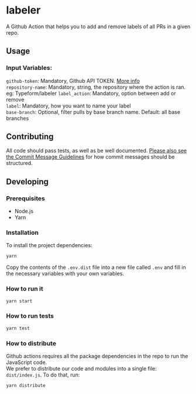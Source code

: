 # labeler
A Github Action that helps you to add and remove labels of all PRs in a given repo.

## Usage
### Input Variables:   
```github-token```: Mandatory, Github API TOKEN. [More info](https://github.com/settings/tokens)  
```repository-name```: Mandatory, string, the repository where the action is ran. eg: Typeform/labeler
```label_action```: Mandatory, option between add or remove    
```label```: Mandatory, how you want to name your label  
```base-branch```: Optional, filter pulls by base branch name. Default: all base branches

## Contributing
All code should pass tests, as well as be well documented. [Please also see the Commit Message Guidelines](CONTRIBUTING.MD) for how commit messages should be structured.


## Developing

### Prerequisites

- Node.js
- Yarn

### Installation

To install the project dependencies:

```bash
yarn
```

Copy the contents of the `.env.dist` file into a new file called `.env`
and fill in the necessary variables with your own variables.

### How to run it
```bash
yarn start
```

### How to run tests
```bash
yarn test
```
### How to distribute
Github actions requires all the package dependencies in the repo to run the JavaScript code.  
We prefer to distribute our code and modules into a single file: ```dist/index.js```. To do that, run: 
```bash
yarn distribute
```
